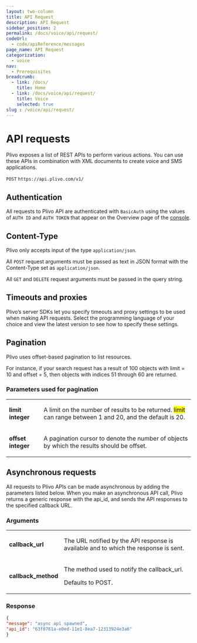 ```yaml
---
layout: two-column
title: API Request
description: API Request
sidebar_position: 2
permalink: /docs/voice/api/request/
codeUrl:
  - code/apiReference/messages
page_name: API Request
categorization:
  - voice
nav:
  - Prerequisites
breadcrumb:
  - link: /docs/
    title: Home
  - link: /docs/voice/api/request/
    title: Voice
    selected: true
slug : /voice/api/request/
---
```

# API requests

Plivo exposes a list of REST APIs to perform various actions. You can use these APIs in combination with XML documents to create voice and SMS applications.

<div class="badge-combined-api"><code class="badge-primary-api">POST</code> <code class="badge-secondary-api"><span>https://api.plivo.com/v1/</span></code></div>

## Authentication

All requests to Plivo API are authenticated with `BasicAuth` using the values of `AUTH ID` and `AUTH TOKEN` that appear on the Overview page of the [console](https://console.plivo.com/dashboard/).

## Content-Type

Plivo only accepts input of the type `application/json`.

All `POST` request arguments must be passed as text in JSON format with the Content-Type set as `application/json`.

All `GET` and `DELETE` request arguments must be passed in the query string.

## Timeouts and proxies

Plivo’s server SDKs let you specify timeouts and proxy settings to be used when making API requests. Select the programming language of your choice and view the latest version to see how to specify these settings.

## Pagination

Plivo uses offset-based pagination to list resources.

For instance, if your search request has a result of 100 objects with limit = 10 and offset = 5, then objects with indices 51 through 60 are returned.

### Parameters used for pagination

<table class="table table-striped table-markdown"><tbody><tr><td class="text-right"><strong class="name">limit <span>integer</span></strong></td><td><p>A limit on the number of results to be returned. <mark>limit</mark> can range between 1 and 20, and the default is 20.</p></td></tr><tr><td class="text-right"><strong class="name">offset <span>integer</span></strong></td><td><p>A pagination cursor to denote the number of objects by which the results should be offset.</p></td></tr></tbody></table>

## Asynchronous requests

All requests to Plivo APIs can be made asynchronous by adding the parameters listed below. When you make an asynchronous API call, Plivo returns a generic response with the api\_id, and sends the API responses to the specified callback URL.

### Arguments

<table class="table table-striped table-markdown"><tbody><tr><td class="text-right"><strong class="name">callback_url</strong></td><td><p>The URL notified by the API response is available and to which the response is sent.</p></td></tr><tr><td class="text-right"><strong class="name">callback_method</strong></td><td><p>The method used to notify the callback_url.</p><p>Defaults to POST.</p></td></tr></tbody></table>

### Response

~~~json
{
"message": "async api spawned",
"api_id": "63f0761a-e0ed-11e1-8ea7-12313924e3a6"
}
~~~
